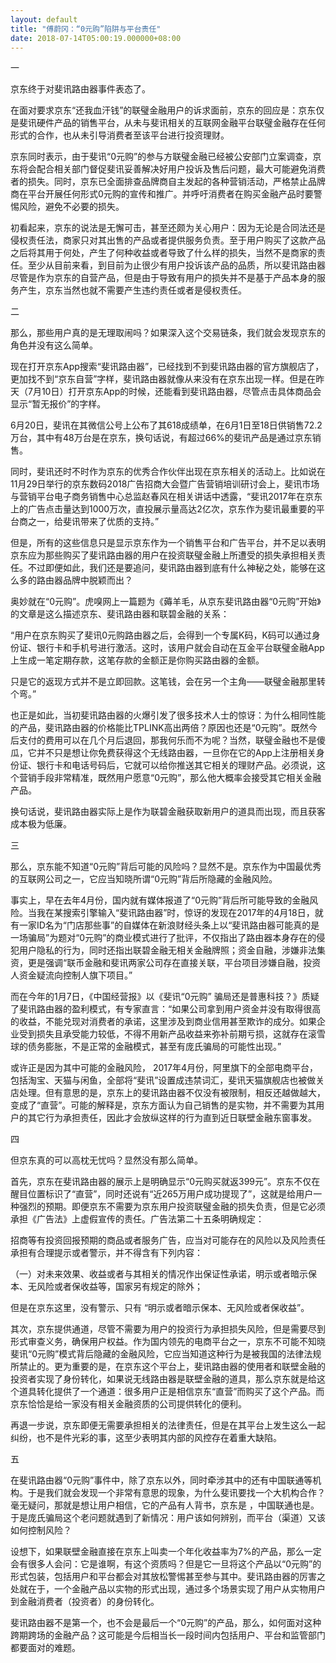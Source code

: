 ```yaml
---
layout: default
title: "傅蔚冈：“0元购”陷阱与平台责任"
date: 2018-07-14T05:00:19.000000+08:00
---
```


一

京东终于对斐讯路由器事件表态了。

在面对要求京东“还我血汗钱”的联璧金融用户的诉求面前，京东的回应是：京东仅是斐讯硬件产品的销售平台，从未与斐讯相关的互联网金融平台联璧金融存在任何形式的合作，也从未引导消费者至该平台进行投资理财。

京东同时表示，由于斐讯“0元购”的参与方联璧金融已经被公安部门立案调查，京东将会配合相关部门督促斐讯妥善解决好用户投诉及售后问题，最大可能避免消费者的损失。同时，京东已全面排查品牌商自主发起的各种营销活动，严格禁止品牌商在平台开展任何形式0元购的宣传和推广。并呼吁消费者在购买金融产品时要警惕风险，避免不必要的损失。

初看起来，京东的说法是无懈可击，甚至还颇为关心用户：因为无论是合同法还是侵权责任法，商家只对其出售的产品或者提供服务负责。至于用户购买了这款产品之后将其用于何处，产生了何种收益或者导致了什么样的损失，当然不是商家的责任。至少从目前来看，到目前为止很少有用户投诉该产品的品质，所以斐讯路由器尽管是作为京东的自营产品，但是由于导致有用户的损失并不是基于产品本身的服务产生，京东当然也就不需要产生违约责任或者是侵权责任。

二

那么，那些用户真的是无理取闹吗？如果深入这个交易链条，我们就会发现京东的角色并没有这么简单。

现在打开京东App搜索“斐讯路由器”，已经找到不到斐讯路由器的官方旗舰店了，更加找不到“京东自营”字样，斐讯路由器就像从来没有在京东出现一样。但是在昨天（7月10日）打开京东App的时候，还能看到斐讯路由器，尽管点击具体商品会显示“暂无报价”的字样。

6月20日，斐讯在其微信公号上公布了其618成绩单，在6月1日至18日供销售72.2万台，其中有48万台是在京东，换句话说，有超过66%的斐讯产品是通过京东销售。

同时，斐讯还时不时作为京东的优秀合作伙伴出现在京东相关的活动上。比如说在11月29日举行的京东数码2018广告招商大会暨广告营销培训研讨会上，斐讯市场与营销平台电子商务销售中心总监赵春风在相关讲话中透露，“斐讯2017年在京东上的广告点击量达到1000万次，直投展示量高达2亿次，京东作为斐讯最重要的平台商之一，给斐讯带来了优质的支持。”

但是，所有的这些信息只是显示京东作为一个销售平台和广告平台，并不足以表明京东应为那些购买了斐讯路由器的用户在投资联璧金融上所遭受的损失承担相关责任。不过即便如此，我们还是要追问，斐讯路由器到底有什么神秘之处，能够在这么多的路由器品牌中脱颖而出？

奥妙就在“0元购”。虎嗅网上一篇题为《薅羊毛，从京东斐讯路由器“0元购”开始》的文章是这么描述京东、斐讯路由器和联碧金融的关系：

“用户在京东购买了斐讯0元购路由器之后，会得到一个专属K码，K码可以通过身份证、银行卡和手机号进行激活。这时，该用户就会自动在互金平台联璧金融App上生成一笔定期存款，这笔存款的金额正是你购买路由器的金额。

只是它的返现方式并不是立即回款。这笔钱，会在另一个主角——联璧金融那里转个弯。”

也正是如此，当初斐讯路由器的火爆引发了很多技术人士的惊讶：为什么相同性能的产品，斐讯路由器的价格能比TPLINK高出两倍？原因也还是“0元购”。既然今后支付的费用可以在几个月后退回，那我何乐而不为呢？当然，联璧金融也不是傻瓜，它并不只是想让你免费获得这个无线路由器，一旦你在它的App上注册相关身份证、银行卡和电话号码后，它就可以给你推送其它相关的理财产品。必须说，这个营销手段非常精准，既然用户愿意“0元购”，那么他大概率会接受其它相关金融产品。

换句话说，斐讯路由器实际上是作为联碧金融获取新用户的道具而出现，而且获客成本极为低廉。

三

那么，京东能不知道“0元购”背后可能的风险吗？显然不是。京东作为中国最优秀的互联网公司之一，它应当知晓所谓“0元购”背后所隐藏的金融风险。

事实上，早在去年4月份，国内就有媒体报道了“0元购”背后所可能导致的金融风险。当我在某搜索引擎输入“斐讯路由器”时，惊讶的发现在2017年的4月18日，就有一家ID名为“门店那些事”的自媒体在新浪财经头条上以“斐讯路由器可能真的是一场骗局”为题对“0元购”的商业模式进行了批评，不仅指出了路由器本身存在的侵犯用户隐私的行为，同时还指出联碧金融无相关金融牌照；资金自融，涉嫌非法集资，更是强调“联币金融和斐讯两家公司存在直接关联，平台项目涉嫌自融，投资人资金疑流向控制人旗下项目。”

而在今年的1月7日，《中国经营报》以《斐讯“0元购” 骗局还是普惠科技？》质疑了斐讯路由器的盈利模式，有专家直言：“如果公司拿到用户资金并没有取得很高的收益，不能兑现对消费者的承诺，这里涉及到商业信用甚至欺诈的成分。如果企业受到损失且承受能力较低，不得不用新产品收益来弥补前期亏损，这就存在滚雪球的债务膨胀，不是正常的金融模式，甚至有庞氏骗局的可能性出现。”

或许正是因为其中可能的金融风险， 2017年4月份，阿里旗下的全部电商平台，包括淘宝、天猫与闲鱼，全部将“斐讯”设置成违禁词汇，斐讯天猫旗舰店也被做关店处理。但有意思的是，京东上的斐讯路由器不仅没有被限制，相反还越做越大，变成了“直营”。可能的解释是，京东方面认为自己销售的是实物，并不需要为其用户的其它行为承担责任，因此才会放纵这样的行为直到近日联壁金融东窗事发。

四

但京东真的可以高枕无忧吗？显然没有那么简单。

首先，京东在斐讯路由器的展示上是明确显示“0元购买就返399元”。京东不仅在醒目位置标识了“直营”，同时还说有“近265万用户成功提现了”，这就是给用户一种强烈的预期。即便京东不需要为京东用户投资联璧金融的损失负责，但是它必须承担《广告法》上虚假宣传的责任。广告法第二十五条明确规定：

招商等有投资回报预期的商品或者服务广告，应当对可能存在的风险以及风险责任承担有合理提示或者警示，并不得含有下列内容：

（一）对未来效果、收益或者与其相关的情况作出保证性承诺，明示或者暗示保本、无风险或者保收益等，国家另有规定的除外；

但是在京东这里，没有警示、只有 “明示或者暗示保本、无风险或者保收益”。

其次，京东提供通道，尽管不需要为用户的投资行为承担损失风险，但是需要尽到形式审查义务，确保用户权益。作为国内领先的电商平台之一，京东不可能不知晓斐讯“0元购”模式背后隐藏的金融风险，它应当知道这种行为是被我国的法律法规所禁止的。更为重要的是，在京东这个平台上，斐讯路由器的使用者和联壁金融的投资者实现了身份转化，如果说无线路由器是联壁金融的道具，那么京东就是给这个道具转化提供了一个通道：很多用户正是相信京东“直营”而购买了这个产品。而京东恰恰是给一家没有相关金融资质的公司提供转化的便利。

再退一步说，京东即便无需要承担相关的法律责任，但是在其平台上发生这么一起纠纷，也不是件光彩的事，这至少表明其内部的风控存在着重大缺陷。

五

在斐讯路由器“0元购”事件中，除了京东以外，同时牵涉其中的还有中国联通等机构。于是我们就会发现一个非常有意思的现象，为什么斐讯要找一个大机构合作？毫无疑问，那就是想让用户相信，它的产品有人背书，京东是 ，中国联通也是。于是庞氏骗局这个老问题就遇到了新情况：用户该如何辨别，而平台（渠道）又该如何控制风险？

设想下，如果联壁金融直接在京东上叫卖一个年化收益率为7%的产品，那么一定会有很多人会问：它是谁啊，有这个资质吗？但是它一旦将这个产品以“0元购”的形式包装，包括用户和平台都会对其放松警惕甚至参与其中。斐讯路由器的厉害之处就在于，一个金融产品以实物的形式出现，通过多个场景实现了用户从实物用户到金融消费者（投资者）的身份转化。

斐讯路由器不是第一个，也不会是最后一个“0元购”的产品，那么，如何面对这种跨期跨场的金融产品？这可能是今后相当长一段时间内包括用户、平台和监管部门都要面对的难题。

